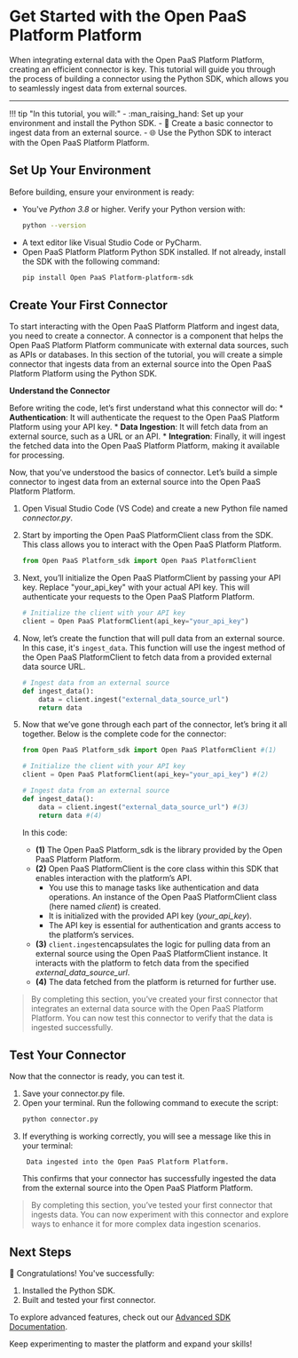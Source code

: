 # Get Started with the Open PaaS Platform Platform

When integrating external data with the Open PaaS Platform Platform, creating an efficient connector is key. This tutorial will guide you through the process of building a connector using the Python SDK, which allows you to seamlessly ingest data from external sources.

---

!!! tip "In this tutorial, you will:"
    - :man_raising_hand: Set up your environment and install the Python SDK.
    - :rocket: Create a basic connector to ingest data from an external source.
    - :globe_with_meridians: Use the Python SDK to interact with the Open PaaS Platform Platform.

## Set Up Your Environment

Before building, ensure your environment is ready:

- You've _Python 3.8_ or higher. Verify your Python version with:  
  ```bash
  python --version
  ```
- A text editor like Visual Studio Code or PyCharm.
- Open PaaS Platform Platform Python SDK installed. If not already, install the SDK with the following command:  
  ```bash
  pip install Open PaaS Platform-platform-sdk
  ```

## Create Your First Connector

To start interacting with the Open PaaS Platform Platform and ingest data, you need to create a connector. A connector is a component that helps the Open PaaS Platform Platform communicate with external data sources, such as APIs or databases. In this section of the tutorial, you will create a simple connector that ingests data from an external source into the Open PaaS Platform Platform using the Python SDK.

**Understand the Connector**

Before writing the code, let’s first understand what this connector will do:
	* **Authentication**: It will authenticate the request to the Open PaaS Platform Platform using your API key.
	* **Data Ingestion**: It will fetch data from an external source, such as a URL or an API.
	* **Integration**: Finally, it will ingest the fetched data into the Open PaaS Platform Platform, making it available for processing.

Now, that you've understood the basics of connector. Let’s build a simple connector to ingest data from an external source into the Open PaaS Platform Platform. 

1. Open Visual Studio Code (VS Code) and create a new Python file named _connector.py_.
2. Start by importing the Open PaaS PlatformClient class from the SDK. This class allows you to interact with the Open PaaS Platform Platform.
    ```python
    from Open PaaS Platform_sdk import Open PaaS PlatformClient
    ```
3. Next, you’ll initialize the Open PaaS PlatformClient by passing your API key. Replace "your_api_key" with your actual API key. This will authenticate your requests to the Open PaaS Platform Platform.
    ```python
    # Initialize the client with your API key
    client = Open PaaS PlatformClient(api_key="your_api_key")
    ```
4. Now, let’s create the function that will pull data from an external source. In this case, it's `ingest_data`. This function will use the ingest method of the Open PaaS PlatformClient to fetch data from a provided external data source URL.
    ```python
    # Ingest data from an external source
    def ingest_data():
        data = client.ingest("external_data_source_url")
        return data
    ```

5. Now that we’ve gone through each part of the connector, let’s bring it all together. Below is the complete code for the connector:

    ```python
    from Open PaaS Platform_sdk import Open PaaS PlatformClient #(1)

    # Initialize the client with your API key
    client = Open PaaS PlatformClient(api_key="your_api_key") #(2)

    # Ingest data from an external source
    def ingest_data():
        data = client.ingest("external_data_source_url") #(3)
        return data #(4)
    ```

    In this code:

    - **(1)** The Open PaaS Platform_sdk is the library provided by the Open PaaS Platform Platform.
    - **(2)** Open PaaS PlatformClient is the core class within this SDK that enables interaction with the platform’s API. 
        - You use this to manage tasks like authentication and data operations. An instance of the Open PaaS PlatformClient class (here named _client_) is created. 
        - It is initialized with the provided API key (_your_api_key_). 
        - The API key is essential for authentication and grants access to the platform’s services.
    - **(3)** `client.ingest`encapsulates the logic for pulling data from an external source using the Open PaaS PlatformClient instance. It interacts with the platform to fetch data from the specified _external_data_source_url_.
    - **(4)** The data fetched from the platform is returned for further use.

> By completing this section, you’ve created your first connector that integrates an external data source with the Open PaaS Platform Platform. You can now test this connector to verify that the data is ingested successfully.

## Test Your Connector

Now that the connector is ready, you can test it. 
1. Save your connector.py file.
2. Open your terminal. Run the following command to execute the script:
    ```bash
    python connector.py
    ```
3. If everything is working correctly, you will see a message like this in your terminal:
    ```text
     Data ingested into the Open PaaS Platform Platform.
    ```
    This confirms that your connector has successfully ingested the data from the external source into the Open PaaS Platform Platform.

> By completing this section, you’ve tested your first connector that ingests data. You can now experiment with this connector and explore ways to enhance it for more complex data ingestion scenarios.


## Next Steps

:rocket: Congratulations! You've successfully:

1. Installed the Python SDK.
2. Built and tested your first connector.

To explore advanced features, check out our [Advanced SDK Documentation](https://github.com/open-metadata/OpenMetadata).

Keep experimenting to master the platform and expand your skills!